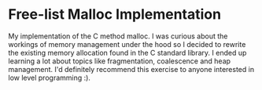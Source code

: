 # Free-list Malloc Implementation

My implementation of the C method malloc. I was curious about the workings of memory management under the hood so I decided to rewrite the existing memory allocation found in the C standard library. I ended up learning a lot about topics like fragmentation, coalescence and heap management. I'd definitely recommend this exercise to anyone interested in low level programming :). 
